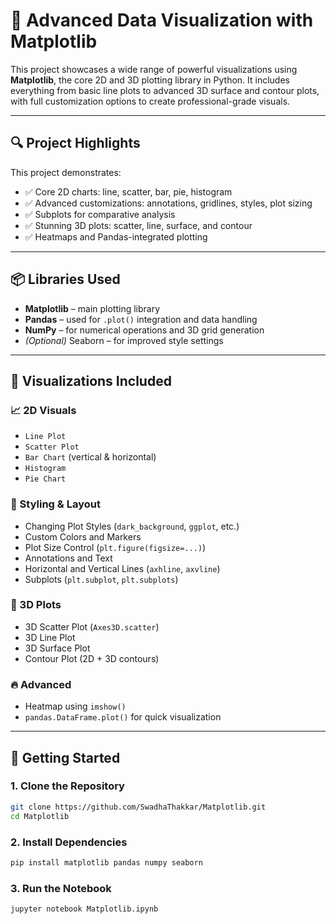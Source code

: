# 🎨 Advanced Data Visualization with Matplotlib

This project showcases a wide range of powerful visualizations using **Matplotlib**, the core 2D and 3D plotting library in Python. It includes everything from basic line plots to advanced 3D surface and contour plots, with full customization options to create professional-grade visuals.

---

## 🔍 Project Highlights

This project demonstrates:

- ✅ Core 2D charts: line, scatter, bar, pie, histogram
- ✅ Advanced customizations: annotations, gridlines, styles, plot sizing
- ✅ Subplots for comparative analysis
- ✅ Stunning 3D plots: scatter, line, surface, and contour
- ✅ Heatmaps and Pandas-integrated plotting

---

## 📦 Libraries Used

- **Matplotlib** – main plotting library
- **Pandas** – used for `.plot()` integration and data handling
- **NumPy** – for numerical operations and 3D grid generation
- *(Optional)* Seaborn – for improved style settings

---

## 🧠 Visualizations Included

### 📈 2D Visuals
- `Line Plot`
- `Scatter Plot`
- `Bar Chart` (vertical & horizontal)
- `Histogram`
- `Pie Chart`

### 🎨 Styling & Layout
- Changing Plot Styles (`dark_background`, `ggplot`, etc.)
- Custom Colors and Markers
- Plot Size Control (`plt.figure(figsize=...)`)
- Annotations and Text
- Horizontal and Vertical Lines (`axhline`, `axvline`)
- Subplots (`plt.subplot`, `plt.subplots`)

### 🧭 3D Plots
- 3D Scatter Plot (`Axes3D.scatter`)
- 3D Line Plot
- 3D Surface Plot
- Contour Plot (2D + 3D contours)

### 🔥 Advanced
- Heatmap using `imshow()`
- `pandas.DataFrame.plot()` for quick visualization

---

## 🚀 Getting Started

### 1. Clone the Repository

```bash
git clone https://github.com/SwadhaThakkar/Matplotlib.git
cd Matplotlib
```

### 2. Install Dependencies

```bash
pip install matplotlib pandas numpy seaborn
```

### 3. Run the Notebook

```bash
jupyter notebook Matplotlib.ipynb
```

